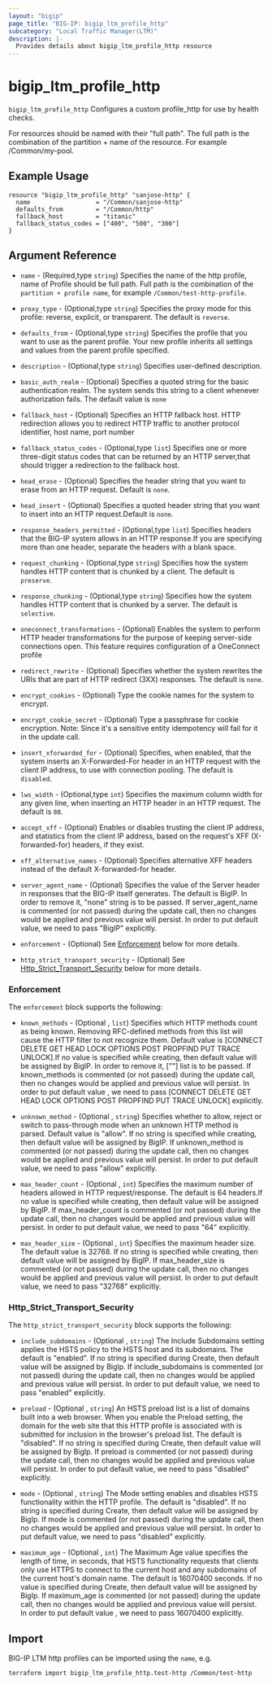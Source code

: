 ```yaml
---
layout: "bigip"
page_title: "BIG-IP: bigip_ltm_profile_http"
subcategory: "Local Traffic Manager(LTM)"
description: |-
  Provides details about bigip_ltm_profile_http resource
---
```


# bigip\_ltm\_profile_http

`bigip_ltm_profile_http` Configures a custom profile_http for use by health checks.

For resources should be named with their "full path". The full path is the combination of the partition + name of the resource. For example /Common/my-pool.

## Example Usage


```hcl
resource "bigip_ltm_profile_http" "sanjose-http" {
  name                  = "/Common/sanjose-http"
  defaults_from         = "/Common/http"
  fallback_host         = "titanic"
  fallback_status_codes = ["400", "500", "300"]
}

```      

## Argument Reference

* `name` - (Required,type `string`) Specifies the name of the http profile, name of Profile should be full path. Full path is the combination of the `partition + profile name`, for example `/Common/test-http-profile`.

* `proxy_type` - (Optional,type `string`) Specifies the proxy mode for this profile: reverse, explicit, or transparent. The default is `reverse`.

* `defaults_from` - (Optional,type `string`) Specifies the profile that you want to use as the parent profile. Your new profile inherits all settings and values from the parent profile specified.

* `description` - (Optional,type `string`) Specifies user-defined description.

* `basic_auth_realm` - (Optional) Specifies a quoted string for the basic authentication realm. The system sends this string to a client whenever authorization fails. The default value is `none`

* `fallback_host` - (Optional) Specifies an HTTP fallback host. HTTP redirection allows you to redirect HTTP traffic to another protocol identifier, host name, port number

* `fallback_status_codes` - (Optional,type `list`) Specifies one or more three-digit status codes that can be returned by an HTTP server,that should trigger a redirection to the fallback host.

* `head_erase` - (Optional) Specifies the header string that you want to erase from an HTTP request. Default is `none`.

* `head_insert` - (Optional) Specifies a quoted header string that you want to insert into an HTTP request.Default is `none`.

* `response_headers_permitted` - (Optional,type `list`) Specifies headers that the BIG-IP system allows in an HTTP response.If you are specifying more than one header, separate the headers with a blank space.

* `request_chunking` - (Optional,type `string`) Specifies how the system handles HTTP content that is chunked by a client. The default is `preserve`.

* `response_chunking` - (Optional,type `string`) Specifies how the system handles HTTP content that is chunked by a server. The default is `selective`.

* `oneconnect_transformations` - (Optional) Enables the system to perform HTTP header transformations for the purpose of  keeping server-side connections open. This feature requires configuration of a OneConnect profile

* `redirect_rewrite` - (Optional) Specifies whether the system rewrites the URIs that are part of HTTP redirect (3XX) responses. The default is `none`.

* `encrypt_cookies` - (Optional) Type the cookie names for the system to encrypt.

* `encrypt_cookie_secret` - (Optional) Type a passphrase for cookie encryption. Note: Since it's a sensitive entity idempotency will fail for it in the update call.

* `insert_xforwarded_for` - (Optional) Specifies, when enabled, that the system inserts an X-Forwarded-For header in an HTTP request with the client IP address, to use with connection pooling. The default is `disabled`.

* `lws_width` - (Optional,type `int`) Specifies the maximum column width for any given line, when inserting an HTTP header in an HTTP request. The default is `80`.

* `accept_xff` - (Optional) Enables or disables trusting the client IP address, and statistics from the client IP address, based on the request's XFF (X-forwarded-for) headers, if they exist.

* `xff_alternative_names` - (Optional) Specifies alternative XFF headers instead of the default X-forwarded-for header.

* `server_agent_name` - (Optional) Specifies the value of the Server header in responses that the BIG-IP itself generates. The default is BigIP. In order to remove it, "none" string is to be passed. If server_agent_name is commented (or not passed) during the update call, then no changes would be applied and previous value will persist. In order to put default value, we need to pass "BigIP" explicitly.

* `enforcement` - (Optional) See [Enforcement](#enforcement) below for more details.

* `http_strict_transport_security` - (Optional) See [Http_Strict_Transport_Security](#http_strict_transport_security) below for more details.

### Enforcement

The `enforcement` block supports the following:

* `known_methods` - (Optional , `list`) Specifies which HTTP methods count as being known. Removing RFC-defined methods from this list will cause the HTTP filter to not recognize them. Default value is [CONNECT DELETE GET HEAD LOCK OPTIONS POST PROPFIND PUT TRACE UNLOCK].If no value is specified while creating, then default value will be assigned by BigIP. In order to remove it, [""] list is to be passed. If known_methods is commented (or not passed) during the update call, then no changes would be applied and previous value will persist. In order to put default value , we need to pass [CONNECT DELETE GET HEAD LOCK OPTIONS POST PROPFIND PUT TRACE UNLOCK] explicitly.

* `unknown_method` - (Optional , `string`) Specifies whether to allow, reject or switch to pass-through mode when an unknown HTTP method is parsed. Default value is "allow". If no string is specified while creating, then default value will be assigned by BigIP. If unknown_method is commented (or not passed) during the update call, then no changes would be applied and previous value will persist. In order to put default value, we need to pass "allow" explicitly.

* `max_header_count` - (Optional , `int`) Specifies the maximum number of headers allowed in HTTP request/response. The default is 64 headers.If no value is specified while creating, then default value will be assigned by BigIP. If max_header_count is commented (or not passed) during the update call, then no changes would be applied and previous value will persist. In order to put default value, we need to pass "64" explicitly.

* `max_header_size` - (Optional , `int`) Specifies the maximum header size. The default value is 32768. If no string is specified while creating, then default value will be assigned by BigIP. If max_header_size is commented (or not passed) during the update call, then no changes would be applied and previous value will persist. In order to put default value, we need to pass "32768" explicitly.


### Http_Strict_Transport_Security

The `http_strict_transport_security` block supports the following:

* `include_subdomains` - (Optional , `string`) The Include Subdomains setting applies the HSTS policy to the HSTS host and its subdomains. The default is "enabled". If no string is specified during Create, then default value will be assigned by BigIp. If include_subdomains is commented (or not passed) during the update call, then no changes would be applied and previous value will persist. In order to put default value, we need to pass "enabled" explicitly.

* `preload` - (Optional , `string`) An HSTS preload list is a list of domains built into a web browser. When you enable the Preload setting, the domain for the web site that this HTTP profile is associated with is submitted for inclusion in the browser's preload list. The default is "disabled". If no string is specified during Create, then default value will be assigned by BigIp. If preload is commented (or not passed) during the update call, then no changes would be applied and previous value will persist. In order to put default value, we need to pass "disabled" explicitly.

* `mode` - (Optional , `string`) The Mode setting enables and disables HSTS functionality within the HTTP profile. The default is "disabled". If no string is specified during Create, then default value will be assigned by BigIp. If mode is commented (or not passed) during the update call, then no changes would be applied and previous value will persist. In order to put default value, we need to pass "disabled" explicitly.

* `maximum_age` - (Optional , `int`) The Maximum Age value specifies the length of time, in seconds, that HSTS functionality requests that clients only use HTTPS to connect to the current host and any subdomains of the current host's domain name.  The default is 16070400 seconds. If no value is specified during Create, then default value will be assigned by BigIp. If maximum_age is commented (or not passed) during the update call, then no changes would be applied and previous value will persist. In order to put default value , we need to pass 16070400 explicitly.


## Import

BIG-IP LTM http profiles can be imported using the `name`, e.g.

```bash
terraform import bigip_ltm_profile_http.test-http /Common/test-http
```
